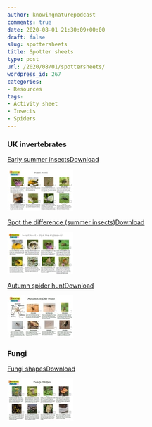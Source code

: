 ```yaml
---
author: knowingnaturepodcast
comments: true
date: 2020-08-01 21:30:09+00:00
draft: false
slug: spottersheets
title: Spotter sheets
type: post
url: /2020/08/01/spottersheets/
wordpress_id: 267
categories:
- Resources
tags:
- Activity sheet
- Insects
- Spiders
---
```


### UK invertebrates

[Early summer insects](https://knowingnaturepodcast.files.wordpress.com/2020/08/insect-hunt-2020-06-29.pdf)[Download](https://knowingnaturepodcast.files.wordpress.com/2020/08/insect-hunt-2020-06-29.pdf)

![](insecthunt-early-summer.jpg)

[Spot the difference (summer insects)](https://knowingnaturepodcast.files.wordpress.com/2020/08/insect-hunt-2020-07-13.pdf)[Download](https://knowingnaturepodcast.files.wordpress.com/2020/08/insect-hunt-2020-07-13.pdf)

![](insecthunt-spot-the-difference.jpg)

[Autumn spider hunt](https://knowingnaturepodcast.files.wordpress.com/2021/10/2021-10-13-autumn-spider-hunt-2.pdf)[Download](https://knowingnaturepodcast.files.wordpress.com/2021/10/2021-10-13-autumn-spider-hunt-2.pdf)

![](spotter-sheets-1.jpg)

### Fungi

[Fungi shapes](https://knowingnaturepodcast.files.wordpress.com/2021/11/fungi-shapes.pdf)[Download](https://knowingnaturepodcast.files.wordpress.com/2021/11/fungi-shapes.pdf)

![](fungishapes-1.jpg)


